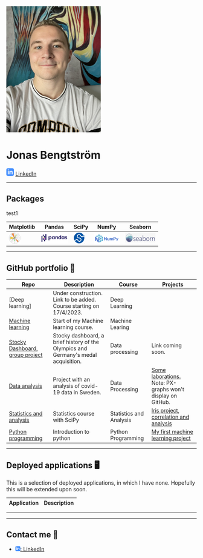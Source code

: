 
<img src="assets/profilbild.png" width="250">



# Jonas Bengtström 

<img src="assets/linkedIn-icon.png" width="20"> [LinkedIn](https://www.linkedin.com/in/jonas-bengtstr%C3%B6m-74108524a)

---
## Packages
test1

| Matplotlib|Pandas|SciPy|NumPy|Seaborn|
|---|---|---|---|---|
|<img src="assets/matplotlib2.png" width="30" alt="Matplotlib icon" title="Matplotlib" align="">| <img src="assets/pandas.png" height="30" alt="Pandas icon" title="Pandas">| <img src="assets/scipy_logo.png" width="30" height="30">|<img src="assets/numpy_logo.png" width="70" height="" align="left">|<img src="assets/seaborn.png" width="80" height="25">


---

## GitHub portfolio :briefcase:




| Repo                           | Description                        | Course  | Projects |
| ------------------------------ | ---------------------------------- | ------- | -------- |
| [Deep learning]           | Under construction. Link to be added. Course starting on 17/4/2023.              | Deep Learning
| [Machine learning](https://github.com/JonasBE13/machine-learning-jonas-bengtstrom)        | Start of my Machine learning course.|Machine Learing|
| [Stocky Dashboard, group project](https://github.com/wlinds/ITHS-Projekt-OS/tree/main)        | Stocky dashboard, a brief history of the Olympics and Germany's medal acquisition.|Data processing| Link coming soon.|
| [Data analysis](https://github.com/JonasBE13/Databehandling-Jonas-Bengtstrom)           | Project with an analysis of covid-19 data in Sweden.|Data Processing|[Some laborations.](https://github.com/JonasBE13/Databehandling-Jonas-Bengtstrom/tree/main/LABB%201) Note: PX-graphs won't display on GitHub.|
| [Statistics and analysis](https://github.com/JonasBE13/Statistics-and-analysis)| Statistics course with SciPy| Statistics and Analysis | [Iris project, correlation and analysis](https://github.com/JonasBE13/Statistics-and-analysis/blob/master/Statistics%20and%20analysis/assignment.ipynb)
| [Python programming](https://github.com/JonasBE13/Python-Jonas-Bengtstrom)    | Introduction to python| Python Programming | [My first machine learning project](https://github.com/JonasBE13/Python-Jonas-Bengtstrom/blob/main/Labb%202/Labb2-FINISHED-SOLUTION.ipynb) |



---

## Deployed applications :desktop_computer:

This is a selection of deployed applications, in which I have none. Hopefully this will be extended upon soon. 

| Application                    | Description                                   |
| ------------------------------ | --------------------------------------------- |

---



---

## Contact me :iphone:

- [![linkedIn icon](assets/linkedIn-icon.png): LinkedIn][linkedin]

[linkedin]: https://www.linkedin.com/in/jonas-bengtstr%C3%B6m-74108524a/
